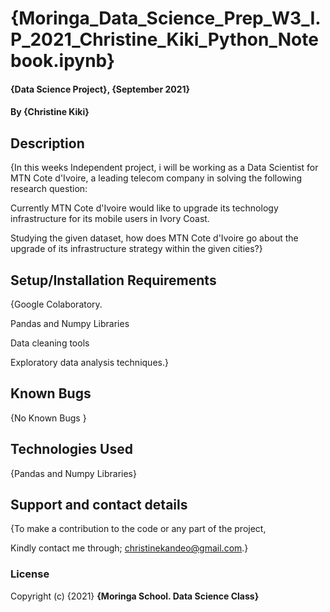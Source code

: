 # {Moringa_Data_Science_Prep_W3_I.P_2021_Christine_Kiki_Python_Notebook.ipynb}

#### {Data Science Project}, {September 2021}

#### By **{Christine Kiki}**

## Description
{In this weeks Independent project, i will be working as a Data Scientist for MTN Cote d'Ivoire, a leading telecom company in solving the following research question:

Currently MTN Cote d'Ivoire would like to upgrade its technology infrastructure for its mobile users in Ivory Coast. 

Studying the given dataset, how does MTN Cote d'Ivoire go about the upgrade of its infrastructure strategy within the given cities?}

## Setup/Installation Requirements
{Google Colaboratory.

Pandas and Numpy Libraries

Data cleaning tools

Exploratory data analysis techniques.}

## Known Bugs
{No Known Bugs }

## Technologies Used
{Pandas and Numpy Libraries}

## Support and contact details
{To make a contribution to the code or any part of the project, 

Kindly contact me through; christinekandeo@gmail.com.}
### License

Copyright (c) {2021} **{Moringa School. Data Science Class}**
